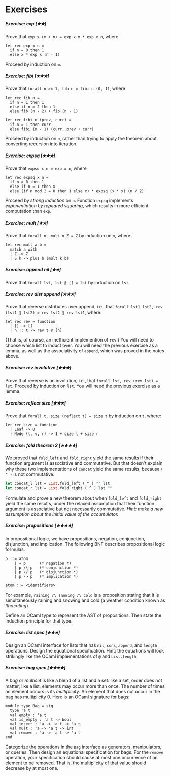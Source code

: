 # Exercises

##### Exercise: exp [&#10029;&#10029;]

Prove that `exp x (m + n) = exp x m * exp x n`, where
```
let rec exp x n =
  if n = 0 then 1
  else x * exp x (n - 1)
```
Proceed by induction on `m`.

##### Exercise: fibi [&#10029;&#10029;&#10029;]

Prove that `forall n >= 1, fib n = fibi n (0, 1)`, where
```
let rec fib n =
  if n = 1 then 1
  else if n = 2 then 1
  else fib (n - 2) + fib (n - 1)

let rec fibi n (prev, curr) =
  if n = 1 then curr
  else fibi (n - 1) (curr, prev + curr)
```
Proceed by induction on `n`, rather than trying to apply the theorem
about converting recursion into iteration.

##### Exercise: expsq [&#10029;&#10029;&#10029;]

Prove that `expsq x n = exp x n`, where
```
let rec expsq x n =
  if n = 0 then 1
  else if n = 1 then x
  else (if n mod 2 = 0 then 1 else x) * expsq (x * x) (n / 2)
```
Proceed by *strong induction* on `n`.  Function `expsq` implements
*exponentiation by repeated squaring*, which results in more efficient
computation than `exp`.

##### Exercise: mult [&#10029;&#10029;]

Prove that `forall n, mult n Z = Z` by induction on `n`, where:
```
let rec mult a b =
  match a with
  | Z -> Z
  | S k -> plus b (mult k b)
```

##### Exercise: append nil [&#10029;&#10029;]

Prove that `forall lst, lst @ [] = lst` by induction on `lst`.

##### Exercise: rev dist append [&#10029;&#10029;&#10029;]

Prove that reverse distributes over append, i.e., that
`forall lst1 lst2, rev (lst1 @ lst2) = rev lst2 @ rev lst1`, where:
```
let rec rev = function
  | [] -> []
  | h :: t -> rev t @ [h]
```
(That is, of course, an inefficient implemention of `rev`.) You will need
to choose which list to induct over.  You will need the previous exercise
as a lemma, as well as the associativity of `append`, which was proved in the
notes above.

##### Exercise: rev involutive [&#10029;&#10029;&#10029;]

Prove that reverse is an involution, i.e., that
  `forall lst, rev (rev lst) = lst`.
Proceed by induction on `lst`. You will need the previous exercise as a lemma.

##### Exercise: reflect size [&#10029;&#10029;&#10029;]

Prove that `forall t, size (reflect t) = size t` by induction on `t`, where:
```
let rec size = function
  | Leaf -> 0
  | Node (l, v, r) -> 1 + size l + size r
```

##### Exercise: fold theorem 2 [&#10029;&#10029;&#10029;&#10029;]

We proved that `fold_left` and `fold_right` yield the same results if
their function argument is associative and commutative.  But that doesn't
explain why these two implementations of `concat` yield the same results,
because `( ^ )` is not commutative:
```ocaml
let concat_l lst = List.fold_left ( ^ ) "" lst
let concat_r lst = List.fold_right ( ^ ) lst ""
```
Formulate and prove a new theorem about when `fold_left` and `fold_right` yield
the same results, under the relaxed assumption that their function argument is
associative but not necessarily commutative. *Hint: make a new assumption about
the initial value of the accumulator.*

##### Exercise: propositions [&#10029;&#10029;&#10029;&#10029;]

In propositional logic, we have propositions, negation, conjunction,
disjunction, and implication.  The following BNF describes propositional
logic formulas:
```
p ::= atom
    | ~ p      (* negation *)
    | p /\ p   (* conjunction *)
    | p \/ p   (* disjunction *)
    | p -> p   (* implication *)

atom ::= <identifiers>
```
For example, `raining /\ snowing /\ cold` is a proposition stating that it is
simultaneously raining and snowing and cold (a weather condition known
as *Ithacating*).

Define an OCaml type to represent the AST of propositions.  Then state
the induction principle for that type.

##### Exercise: list spec [&#10029;&#10029;&#10029;]

Design an OCaml interface for lists that has `nil`, `cons`, `append`,
and `length` operations.  Design the equational specification. Hint:
the equations will look strikingly like the OCaml implementations of
`@` and `List.length`.

##### Exercise: bag spec [&#10029;&#10029;&#10029;&#10029;]

A *bag* or *multiset* is like a blend of a list and a set:  like a set, order
does not matter; like a list, elements may occur more than once.  The number of
times an element occurs is its *multiplicity*.  An element that does not occur
in the bag has multiplicity 0. Here is an OCaml signature for bags:
```
module type Bag = sig
  type 'a t
  val empty : 'a t
  val is_empty : 'a t -> bool
  val insert : 'a -> 'a t -> 'a t
  val mult : 'a -> 'a t -> int
  val remove : 'a -> 'a t -> 'a t
end
```

Categorize the operations in the `Bag` interface as generators, manipulators,
or queries.  Then design an equational specification for bags.  For the `remove`
operation, your specification should cause at most one occurrence of an element
to be removed.  That is, the multiplicity of that value should decrease
by at most one.
